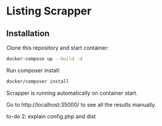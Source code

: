 Listing Scrapper
========================

Installation
------------

Clone this repository and start container:

```bash
docker-compose up --build -d
```

Run composer install:

```bash
docker/composer install
```

Scrapper is running automatically on container start.

Go to http://localhost:35000/ to see all the results manually.

to-do 2: explain config.php and dist